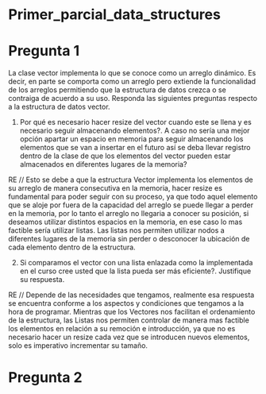 # Primer_parcial_data_structures

# Pregunta 1

La clase vector implementa lo que se conoce como un arreglo dinámico. Es decir, en parte
se comporta como un arreglo pero extiende la funcionalidad de los arreglos permitiendo que la
estructura de datos crezca o se contraiga de acuerdo a su uso. Responda las siguientes
preguntas respecto a la estructura de datos vector.

1. Por qué es necesario hacer resize del vector cuando este se llena y es necesario seguir
almacenando elementos?. A caso no sería una mejor opción apartar un espacio en
memoria para seguir almacenando los elementos que se van a insertar en el futuro así se
deba llevar registro dentro de la clase de que los elementos del vector pueden estar
almacenados en diferentes lugares de la memoria?

RE // Esto se debe a que la estructura Vector implementa los elementos de su arreglo de
manera consecutiva en la memoria, hacer resize es fundamental para poder seguir con su
proceso, ya que todo aquel elemento que se aloje por fuera de la capacidad del arreglo se
puede llegar a perder en la memoria, por lo tanto el arreglo no llegaria a conocer su posición,
si deseamos utilizar distintos espacios en la memoria, en ese caso lo mas factible sería 
utilizar listas. Las listas nos permiten utilizar nodos a diferentes lugares de la memoria sin perder
o desconocer la ubicación de cada elemento dentro de la estructura.

2. Si comparamos el vector con una lista enlazada como la implementada en el curso cree
usted que la lista pueda ser más eficiente?. Justifique su respuesta.

RE // Depende de las necesidades que tengamos, realmente esa respuesta se encuentra conforme a los aspectos
y condiciones que tengamos a la hora de programar. Mientras que los Vectores nos facilitan el ordenamiento 
de la estructura, las Listas nos permiten controlar de manera mas factible los elementos en relación 
a su remoción e introducción, ya que no es necesario hacer un resize cada vez que se introducen nuevos elementos,
solo es imperativo incrementar su tamaño.

# Pregunta 2

